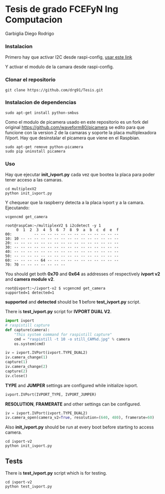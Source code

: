 # Tesis de grado FCEFyN Ing Computacion

Garbiglia Diego Rodrigo

### Instalacion

Primero hay que activar I2C desde raspi-config, [usar este link](http://www.raspberrypi-spy.co.uk/2014/11/enabling-the-i2c-interface-on-the-raspberry-pi)

Y activar el modulo de la camara desde raspi-config.

### Clonar el repositorio

```shell
git clone https://github.com/drg91/Tesis.git
```

### Instalacion de dependencias

```shell
sudo apt-get install python-smbus
```
Como el modulo de picamera usado en este repositorio es un fork del original https://github.com/waveform80/picamera se edito para que funcione con la version 2 de la camaras y soporte la placa multiplexadora IVport. Hay que desinstalar el picamera que viene en el Raspbian.


```shell
sudo apt-get remove python-picamera
sudo pip uninstall picamera
```

### Uso

Hay que ejecutar **init_ivport.py** cada vez que bootea la placa para poder tener acceso a las camaras.

```shell
cd multiplexV2
python init_ivport.py
```
Y chequear que la raspberry detecta a la placa ivport y a la camara. Ejecutando:
```shell
vcgencmd get_camera
```

```shell
root@raspCam:~/multiplexV2 $ i2cdetect -y 1
     0  1  2  3  4  5  6  7  8  9  a  b  c  d  e  f
00:          -- -- -- -- -- -- -- -- -- -- -- -- --
10: 10 -- -- -- -- -- -- -- -- -- -- -- -- -- -- --
20: -- -- -- -- -- -- -- -- -- -- -- -- -- -- -- --
30: -- -- -- -- -- -- -- -- -- -- -- -- -- -- -- --
40: -- -- -- -- -- -- -- -- -- -- -- -- -- -- -- --
50: -- -- -- -- -- -- -- -- -- -- -- -- -- -- -- --
60: -- -- -- -- 64 -- -- -- -- -- -- -- -- -- -- --
70: 70 -- -- -- -- -- -- --
```
You should get both **0x70** and **0x64** as addresses of respectively **ivport v2** and **camera module v2**.

```shell
root@ivport:~/ivport-v2 $ vcgencmd get_camera
supported=1 detected=1
```
**supported** and **detected** should be **1** before **test_ivport.py** script.

There is **test_ivport.py** script for **IVPORT DUAL V2**.

```python
import ivport
# raspistill capture
def capture(camera):
    "This system command for raspistill capture"
    cmd = "raspistill -t 10 -o still_CAM%d.jpg" % camera
    os.system(cmd)

iv = ivport.IVPort(ivport.TYPE_DUAL2)
iv.camera_change(1)
capture(1)
iv.camera_change(2)
capture(2)
iv.close()
```
**TYPE** and **JUMPER** settings are configured while initialize ivport.
```python
ivport.IVPort(IVPORT_TYPE, IVPORT_JUMPER)
```
**RESOLUTION**, **FRAMERATE** and other settings can be configured.
```python
iv = ivport.IVPort(ivport.TYPE_DUAL2)
iv.camera_open(camera_v2=True, resolution=(640, 480), framerate=60)
```
Also **init_ivport.py** should be run at every boot before starting to access camera.

```shell
cd ivport-v2
python init_ivport.py
```

Tests
------

There is **test_ivport.py** script which is for testing.
```shell
cd ivport-v2
python test_ivport.py
```
